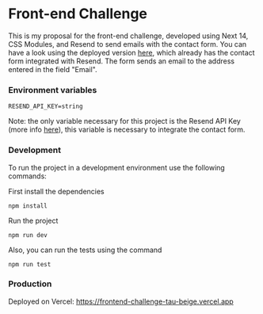 # Front-end Challenge

This is my proposal for the front-end challenge, developed using Next 14, CSS Modules, and Resend to send emails with the contact form. You can have a look using the deployed version [here](https://frontend-challenge-tau-beige.vercel.app), which already has the contact form integrated with Resend. The form sends an email to the address entered in the field "Email".

### Environment variables

    RESEND_API_KEY=string

Note: the only variable necessary for this project is the Resend API Key (more info [here](https://resend.com/docs/dashboard/api-keys/introduction)), this variable is necessary to integrate the contact form.

### Development

To run the project in a development environment use the following commands:

First install the dependencies

    npm install

Run the project

    npm run dev

Also, you can run the tests using the command

    npm run test

### Production

Deployed on Vercel: https://frontend-challenge-tau-beige.vercel.app
